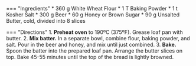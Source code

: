 === "Ingredients"
    * 360 g White Wheat Flour
    * 1 T Baking Powder
    * 1 t Kosher Salt
    * 300 g Beer
    * 60 g Honey or Brown Sugar
    * 90 g Unsalted Butter, cold, divided into 8 slices

=== "Directions"
    1. **Preheat oven** to 190ºC (375ºF). Grease loaf pan with butter.
    2. **Mix batter.** In a separate bowl, combine flour, baking powder, and salt. Pour in the beer and honey, and mix until just combined.
    3. **Bake.** Spoon the batter into the prepared loaf pan. Arrange the butter slices on top. Bake 45-55 minutes until the top of the bread is lightly browned.

[^gerard]:
    Gerard, Tieghan. ["5 Ingredient Beer Bread."](https://www.halfbakedharvest.com/5-ingredient-beer-bread/) _Half Baked Harvest._ 1 October 2013.

